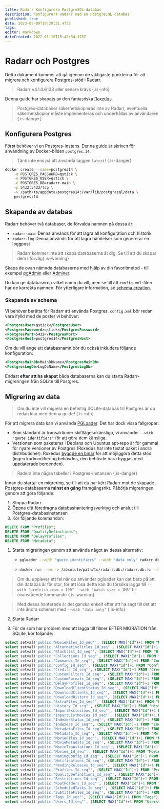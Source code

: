 ```yaml
---
title: Radarr Konfigurera PostgreSQL-databas
description: Konfigurera Radarr med en PostgreSQL-databas
published: true
date: 2023-08-09T19:29:31.472Z
tags: 
editor: markdown
dateCreated: 2022-01-10T15:42:34.178Z
---
```


# Radarr och Postgres

Detta dokument kommer att gå igenom de viktigaste punkterna för att migrera och konfigurera Postgres-stöd i Radarr.

> Radarr v4.1.0.6133 eller senare krävs
{.is-info}

Denna guide har skapats av den fantastiska [Roxedus](https://github.com/Roxedus).

> Postgres-databaser säkerhetskopieras inte av Radarr, eventuella säkerhetskopior måste implementeras och underhållas av användaren
{.is-danger}

## Konfigurera Postgres

Först behöver vi en Postgres-instans. Denna guide är skriven för användning av Docker-bilden `postgres:14`.

> Tänk inte ens på att använda taggen `latest`! {.is-danger}

```bash
docker create --name=postgres14 \
    -e POSTGRES_PASSWORD=qstick \
    -e POSTGRES_USER=qstick \
    -e POSTGRES_DB=radarr-main \
    -p 5432:5432/tcp \
    -v /path/to/appdata/postgres14:/var/lib/postgresql/data \
    postgres:14
```

## Skapande av databas

Radarr behöver två databaser, de förvalda namnen på dessa är:

- `radarr-main`   Denna används för att lagra all konfiguration och historik
- `radarr-log`    Denna används för att lagra händelser som genererar en loggpost

> Radarr kommer inte att skapa databaserna åt dig. Se till att du skapar dem i förväg{.is-warning}

Skapa de ovan nämnda databaserna med hjälp av din favoritmetod - till exempel [pgAdmin](https://www.pgadmin.org/) eller [Adminer](https://www.adminer.org/).

Du kan ge databaserna vilket namn du vill, men se till att `config.xml`-filen har de korrekta namnen. För ytterligare information, se [schema creation](/radarr/postgres-setup#schema-creation).

### Skapande av schema

Vi behöver berätta för Radarr att använda Postgres. `config.xml` bör redan vara ifylld med de poster vi behöver:

```xml
<PostgresUser>qstick</PostgresUser>
<PostgresPassword>qstick</PostgresPassword>
<PostgresPort>5432</PostgresPort>
<PostgresHost>postgres14</PostgresHost>
```

Om du vill ange ett databasnamn bör du också inkludera följande konfiguration:

```xml
<PostgresMainDb>MainDbName</PostgresMainDb>
<PostgresLogDb>LogDbName</PostgresLogDb>
```

Endast **efter att ha skapat** båda databaserna kan du starta Radarr-migreringen från SQLite till Postgres.

## Migrering av data

> Om du inte vill migrera en befintlig SQLite-databas till Postgres är du redan klar med denna guide! {.is-info}

För att migrera data kan vi använda [PGLoader](https://github.com/dimitri/pgloader). Det har dock vissa fallgropar:

- Som standard är transaktioner skiftlägesokänsliga, vi använder `--with "quote identifiers"` för att göra dem känsliga.
- Versionen som paketeras i Debians och Ubuntus apt-repo är för gammal för nyare versioner av Postgres (Roxedus har inte testat paket i andra distributioner).
  Roxedus [byggde en binär](https://github.com/Roxedus/Pgloader-bin) för att möjliggöra detta stöd (ingen kodmodifiering behövdes, den behövde bara byggas med uppdaterade beroenden).

> Radera inte några tabeller i Postgres-instansen {.is-danger}

Innan du startar en migrering, se till att du har kört Radarr mot de skapade Postgres-databaserna **minst en gång** framgångsrikt. Påbörja migreringen genom att göra följande:

1. Stoppa Radarr
1. Öppna ditt föredragna databashanteringsverktyg och anslut till Postgres-databasinstansen
1. Kör följande kommandon:

```SQL
DELETE FROM "Profiles";
DELETE FROM "QualityDefinitions";
DELETE FROM "DelayProfiles";
DELETE FROM "Metadata";
```

1. Starta migreringen genom att använda något av dessa alternativ:

    - ```bash
      pgloader --with "quote identifiers" --with "data only" radarr.db 'postgresql://qstick:qstick@localhost/radarr-main'
      ```

    - ```bash
      docker run --rm -v /absolute/path/to/radarr.db:/radarr.db:ro --network=host ghcr.io/roxedus/pgloader --with "quote identifiers" --with "data only" /radarr.db "postgresql://qstick:qstick@localhost/radarr-main"
      ```

  > Om du upplever ett fel när du använder pgloader kan det bero på att din databas är för stor, för att lösa detta kan du försöka lägga till `--with "prefetch rows = 100" --with "batch size = 1MB"` till ovanstående kommando
  {.is-warning}

  > Med dessa hanterade är det ganska enkelt efter att ha sagt till det att inte ändra schemat med `--with "data only"`
  {.is-info}


2. Starta Radarr

3. För de som har problem med att lägga till filmer EFTER MIGRATION från SQLite, kör följande:
```SQL
select setval('public."MovieFiles_Id_seq"', (SELECT MAX("Id")+1 FROM "MovieFiles"));
select setval('public."AlternativeTitles_Id_seq"', (SELECT MAX("Id")+1 FROM "AlternativeTitles"));
select setval('public."Blacklist_Id_seq"', (SELECT MAX("Id")+1 FROM "Blocklist"));
select setval('public."Collections_Id_seq"', (SELECT MAX("Id")+1 FROM "Collections"));
select setval('public."Commands_Id_seq"', (SELECT MAX("Id")+1 FROM "Commands"));
select setval('public."Config_Id_seq"', (SELECT MAX("Id")+1 FROM "Config"));
select setval('public."Credits_Id_seq"', (SELECT MAX("Id")+1 FROM "Credits"));
select setval('public."CustomFilters_Id_seq"', (SELECT MAX("Id")+1 FROM "CustomFilters"));
select setval('public."CustomFormats_Id_seq"', (SELECT MAX("Id")+1 FROM "CustomFormats"));
select setval('public."DelayProfiles_Id_seq"', (SELECT MAX("Id")+1 FROM "DelayProfiles"));
select setval('public."DownloadClientStatus_Id_seq"', (SELECT MAX("Id")+1 FROM "DownloadClientStatus"));
select setval('public."DownloadClients_Id_seq"', (SELECT MAX("Id")+1 FROM "DownloadClients"));
select setval('public."DownloadHistory_Id_seq"', (SELECT MAX("Id")+1 FROM "DownloadHistory"));
select setval('public."ExtraFiles_Id_seq"', (SELECT MAX("Id")+1 FROM "ExtraFiles"));
select setval('public."History_Id_seq"', (SELECT MAX("Id")+1 FROM "History"));
select setval('public."ImportExclusions_Id_seq"', (SELECT MAX("Id")+1 FROM "ImportExclusions"));
select setval('public."ImportListMovies_Id_seq"', (SELECT MAX("Id")+1 FROM "ImportListMovies"));
select setval('public."IndexerStatus_Id_seq"', (SELECT MAX("Id")+1 FROM "IndexerStatus"));
select setval('public."Indexers_Id_seq"', (SELECT MAX("Id")+1 FROM "Indexers"));
select setval('public."MetadataFiles_Id_seq"', (SELECT MAX("Id")+1 FROM "MetadataFiles"));
select setval('public."Metadata_Id_seq"', (SELECT MAX("Id")+1 FROM "Metadata"));
select setval('public."MovieFiles_Id_seq"', (SELECT MAX("Id")+1 FROM "MovieFiles"));
select setval('public."MovieMetadata_Id_seq"', (SELECT MAX("Id")+1 FROM "MovieMetadata"));
select setval('public."MovieTranslations_Id_seq"', (SELECT MAX("Id")+1 FROM "MovieTranslations"));
select setval('public."Movies_Id_seq"', (SELECT MAX("Id")+1 FROM "Movies"));
select setval('public."NamingConfig_Id_seq"', (SELECT MAX("Id")+1 FROM "NamingConfig"));
select setval('public."Notifications_Id_seq"', (SELECT MAX("Id")+1 FROM "Notifications"));
select setval('public."PendingReleases_Id_seq"', (SELECT MAX("Id")+1 FROM "PendingReleases"));
select setval('public."Profiles_Id_seq"', (SELECT MAX("Id")+1 FROM "Profiles"));
select setval('public."QualityDefinitions_Id_seq"', (SELECT MAX("Id")+1 FROM "QualityDefinitions"));
select setval('public."Restrictions_Id_seq"', (SELECT MAX("Id")+1 FROM "Restrictions"));
select setval('public."RootFolders_Id_seq"', (SELECT MAX("Id")+1 FROM "RootFolders"));
select setval('public."ScheduledTasks_Id_seq"', (SELECT MAX("Id")+1 FROM "ScheduledTasks"));
select setval('public."SubtitleFiles_Id_seq"', (SELECT MAX("Id")+1 FROM "SubtitleFiles"));
select setval('public."Tags_Id_seq"', (SELECT MAX("Id")+1 FROM "Tags"));
select setval('public."Users_Id_seq"', (SELECT MAX("Id")+1 FROM "Users"));
```